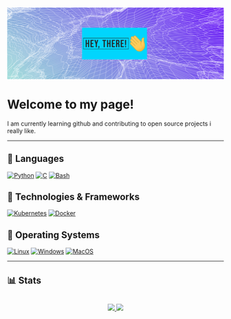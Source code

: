 [![Banner](https://raw.githubusercontent.com/gitfeber/gitfeber/main/banner.png)](https://github.com/gitfeber)

<h1>Welcome to my page!</h1>
I am currently learning github and contributing to open source projects i really like.

---
## 🧰 Languages
[![Python](https://img.shields.io/badge/python-black?style=for-the-badge&logo=python)](https://www.python.org/)
[![C](https://img.shields.io/badge/c-black?style=for-the-badge&logo=c)](https://www.learn-c.org/de/)
[![Bash](https://img.shields.io/badge/bash-black?style=for-the-badge&logo=gnu-bash&logoColor=white)](https://wiki.ubuntuusers.de/Bash/)


## 🔧 Technologies & Frameworks
[![Kubernetes](https://img.shields.io/badge/kubernetes-%23326ce5.svg?style=for-the-badge&logo=kubernetes&logoColor=white)](https://kubernetes.io/de/)
[![Docker](https://img.shields.io/badge/docker-black?style=for-the-badge&logo=docker)](https://www.docker.com/)


## 🐧 Operating Systems
[![Linux](https://img.shields.io/badge/linux-black?style=for-the-badge&logo=Linux)](https://archlinux.org/)
[![Windows](https://img.shields.io/badge/Windows-black?style=for-the-badge&logo=Windows)](https://www.microsoft.com/de-de/windows)
[![MacOS](https://img.shields.io/badge/mac%20os-000000?style=for-the-badge&logo=macos&logoColor=F0F0F0)](https://www.apple.com/de/macos/ventura/)

---
## 📊 Stats

<p align="center">
<br>
<a href="https://github.com/gitfeber">
  <img src="https://github-readme-stats.vercel.app/api?username=gitfeber&show_icons=true&theme=transparent" />
</a>
<a href="https://github.com/gitfeber">
  <img src="https://github-readme-streak-stats.herokuapp.com/?user=gitfeber&hide_border=true&card_width=338&theme=transparent" />
</a>
